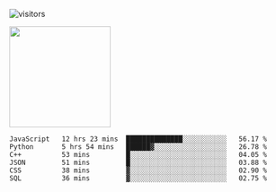 ![visitors](https://visitor-badge.glitch.me/badge?page_id=page.id)

<img height="180em" src="https://github-readme-stats.vercel.app/api?username=toadkarter&show_icons=true&hide_border=true&&count_private=true&include_all_commits=true" />

<!--START_SECTION:waka-->

```text
JavaScript   12 hrs 23 mins  ██████████████░░░░░░░░░░░   56.17 %
Python       5 hrs 54 mins   ██████▓░░░░░░░░░░░░░░░░░░   26.78 %
C++          53 mins         █░░░░░░░░░░░░░░░░░░░░░░░░   04.05 %
JSON         51 mins         █░░░░░░░░░░░░░░░░░░░░░░░░   03.88 %
CSS          38 mins         ▓░░░░░░░░░░░░░░░░░░░░░░░░   02.90 %
SQL          36 mins         ▓░░░░░░░░░░░░░░░░░░░░░░░░   02.75 %
```

<!--END_SECTION:waka-->

